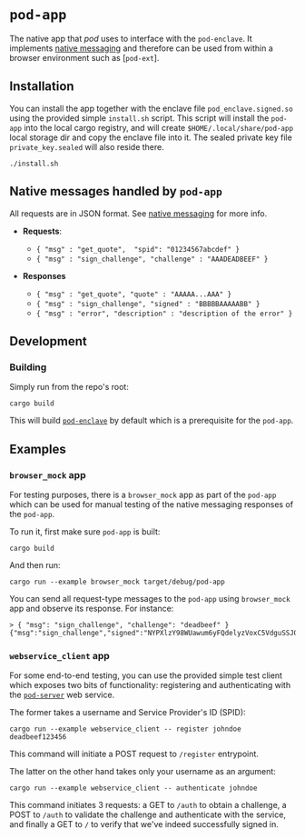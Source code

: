 # `pod-app`

The native app that _pod_ uses to interface with the `pod-enclave`. It implements [native messaging] and
therefore can be used from within a browser environment such as [`pod-ext`].

## Installation

You can install the app together with the enclave file `pod_enclave.signed.so` using the provided simple
`install.sh` script. This script will install the `pod-app` into the local cargo registry, and will create
`$HOME/.local/share/pod-app` local storage dir and copy the enclave file into it. The sealed private key
file `private_key.sealed` will also reside there.

```
./install.sh
```

## Native messages handled by `pod-app`

All requests are in JSON format. See [native messaging] for more info.

* **Requests**:
  - `{ "msg" : "get_quote",  "spid": "01234567abcdef" }`
  - `{ "msg" : "sign_challenge", "challenge" : "AAADEADBEEF" }`

* **Responses**
  - `{ "msg" : "get_quote", "quote" : "AAAAA...AAA" }`
  - `{ "msg" : "sign_challenge", "signed" : "BBBBBAAAAABB" }`
  - `{ "msg" : "error", "description" : "description of the error" }`

## Development

### Building

Simply run from the repo's root:

```
cargo build
```

This will build [`pod-enclave`] by default which is a prerequisite for the `pod-app`.


## Examples

### `browser_mock` app

For testing purposes, there is a `browser_mock` app as part of the `pod-app` which can be used for
manual testing of the native messaging responses of the `pod-app`.

To run it, first make sure `pod-app` is built:

```
cargo build
```

And then run:

```
cargo run --example browser_mock target/debug/pod-app
```

You can send all request-type messages to the `pod-app` using `browser_mock` app and observe its
response. For instance:

```
> { "msg": "sign_challenge", "challenge": "deadbeef" }
{"msg":"sign_challenge","signed":"NYPXlzY98WUawum6yFQdelyzVoxC5VdguSSJ022ZJYyFc1W0DmZjnXP6t5t/gVwnckigP5u44yKmi7bIimiRBw=="}
```

[native messaging]: https://developer.mozilla.org/en-US/docs/Mozilla/Add-ons/WebExtensions/Native_messaging#Closing_the_native_app

### `webservice_client` app

For some end-to-end testing, you can use the provided simple test client which
exposes two bits of functionality: registering and authenticating with the [`pod-server`]
web service.

The former takes a username and Service Provider's ID (SPID):

```
cargo run --example webservice_client -- register johndoe deadbeef123456
```

This command will initiate a POST request to `/register` entrypoint.

The latter on the other hand takes only your username as an argument:

```
cargo run --example webservice_client -- authenticate johndoe
```

This command initiates 3 requests: a GET to `/auth` to obtain a challenge,
a POST to `/auth` to validate the challenge and authenticate with the
service, and finally a GET to `/` to verify that we've indeed successfully
signed in.

[`pod-server`]: https://github.com/golemfactory/proofofdevice/tree/master/pod-server
[`pod-enclave`]: https://github.com/golemfactory/proofofdevice/tree/master/pod-enclave
[native-messaging]: https://developer.mozilla.org/en-US/docs/Mozilla/Add-ons/WebExtensions/Native_messaging
